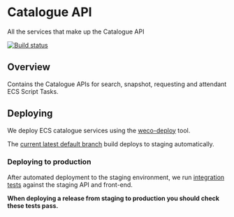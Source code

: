 # Catalogue API

All the services that make up the Catalogue API

[![Build status](https://badge.buildkite.com/1d9006a0f151dd00522ff3ed59a247997016288b6b7ba30efa.svg?branch=main)](https://buildkite.com/wellcomecollection/catalogue-api)

## Overview

Contains the Catalogue APIs for search, snapshot, requesting and attendant ECS Script Tasks.

## Deploying

We deploy ECS catalogue services using the [weco-deploy](https://github.com/wellcomecollection/weco-deploy) tool.

The [current latest default branch](https://buildkite.com/wellcomecollection/catalogue) build deploys to staging automatically.

### Deploying to production

After automated deployment to the staging environment, we run [integration tests](https://buildkite.com/wellcomecollection/integration) against the staging API and front-end.

**When deploying a release from staging to production you should check these tests pass.**
